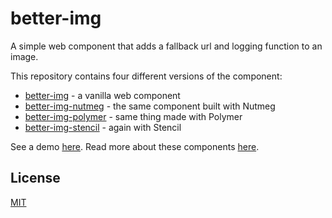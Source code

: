 # better-img

A simple web component that adds a fallback url and logging function to an image.

This repository contains four different versions of the component:

* [better-img](/packages/better-img) - a vanilla web component
* [better-img-nutmeg](/packages/better-img-nutmeg) - the same component built with Nutmeg
* [better-img-polymer](/packages/better-img-polymer) - same thing made with Polymer
* [better-img-stencil](/packages/better-img-stencil) - again with Stencil

See a demo [here](https://component-demo.firebaseapp.com/). Read more about these components [here](https://bendyworks.com/blog/tale-of-four-components).

## License

[MIT](https://opensource.org/licenses/MIT)
